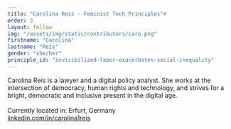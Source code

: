```yaml
---
title: "Carolina Reis - Feminist Tech Principles"#
order: 3
layout: fellow
img: "/assets/img/static/contributors/caro.png"
firstname: "Carolina"
lastname: "Reis"
gender: "she/her"
principle_id: "invisibilized-labor-exacerbates-social-inequality"
---
```


Carolina Reis is a lawyer and a digital policy analyst. She works at the intersection of democracy, human rights and technology, and strives for a bright, democratic and inclusive present in the digital age. <br>
<br>
Currently located in: Erfurt, Germany  <br>
[linkedin.com/in/carolina1reis](https://www.linkedin.com/in/carolina1reis/)





